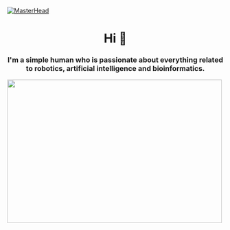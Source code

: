  [![MasterHead](https://giffiles.alphacoders.com/212/212812.gif)](https://emmanuelepp.com/)
<h1 align="center">Hi 👋
<h3 align="center">I'm a simple human who is passionate about everything related to robotics, artificial intelligence and bioinformatics.</h3>
<img src="https://animesher.com/orig/2/204/2045/20456/animesher.com_gif-ghost-in-the-shell-coding-2045678.gif" width="500" height="333">


